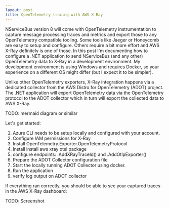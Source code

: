```yaml
---
layout: post
title: OpenTelemetry tracing with AWS X-Ray
---
```


NServiceBus version 8 will come with OpenTelemetry instrumentation to capture message processing traces and metrics and export those to any OpenTelemetry compatible tooling. Some tools like Jaeger or Honeycomb are easy to setup and configure. Others require a bit more effort and AWS X-Ray definitely is one of those. In this post I'm documenting how to configure a .NET application to send NServiceBus (and any other) OpenTelemetry data to X-Ray in a development environment. My development environment is using Windows and requires Docker, so your experience on a different OS might differ (but I expect it to be simpler).

Unlike other OpenTelemetry exporters, X-Ray integration happens via a dedicated collector from the AWS Distro for OpenTelemetry (ADOT) project. The .NET application will export OpenTelemetry data via the OpenTelemetry protocol to the ADOT collector which in turn will export the collected data to AWS X-Ray.

TODO: mermaid diagram or similar

Let's get started:

1. Azure CLI needs to be setup locally and configured with your account.
1. Configure IAM permissions for X-Ray
1. Install OpenTelemetry.Exporter.OpenTelemetryProtocol
1. Install install aws xray otel package
1. configure endpoints: .AddXRayTraceId() and .AddOtlpExporter()
1. Prepare the ADOT Collector configuration file
1. Start the locally running ADOT Collector using docker.
1. Run the application
1. verify log output on ADOT collector

If everything ran correctly, you should be able to see your captured traces in the AWS X-Ray dashboard:

TODO: Screenshot

